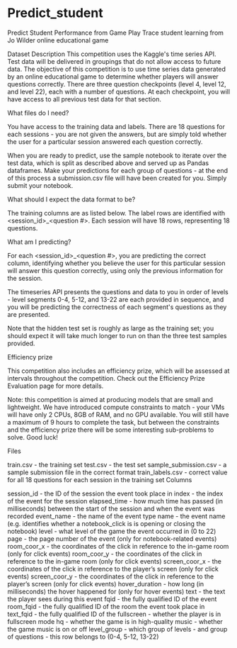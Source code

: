 # Predict_student
Predict Student Performance from Game Play Trace student learning from Jo Wilder online educational game

Dataset Description
This competition uses the Kaggle's time series API. Test data will be delivered in groupings that do not allow access to future data. The objective of this competition is to use time series data generated by an online educational game to determine whether players will answer questions correctly. There are three question checkpoints (level 4, level 12, and level 22), each with a number of questions. At each checkpoint, you will have access to all previous test data for that section.

What files do I need?

You have access to the training data and labels. There are 18 questions for each sessions - you are not given the answers, but are simply told whether the user for a particular session answered each question correctly.

When you are ready to predict, use the sample notebook to iterate over the test data, which is split as described above and served up as Pandas dataframes. Make your predictions for each group of questions - at the end of this process a submission.csv file will have been created for you. Simply submit your notebook.

What should I expect the data format to be?

The training columns are as listed below. The label rows are identified with <session_id>_<question #>. Each session will have 18 rows, representing 18 questions.

What am I predicting?

For each <session_id>_<question #>, you are predicting the correct column, identifying whether you believe the user for this particular session will answer this question correctly, using only the previous information for the session.

The timeseries API presents the questions and data to you in order of levels - level segments 0-4, 5-12, and 13-22 are each provided in sequence, and you will be predicting the correctness of each segment's questions as they are presented.

Note that the hidden test set is roughly as large as the training set; you should expect it will take much longer to run on than the three test samples provided.

Efficiency prize

This competition also includes an efficiency prize, which will be assessed at intervals throughout the competition. Check out the Efficiency Prize Evaluation page for more details.

Note: this competition is aimed at producing models that are small and lightweight. We have introduced compute constraints to match - your VMs will have only 2 CPUs, 8GB of RAM, and no GPU available. You will still have a maximum of 9 hours to complete the task, but between the constraints and the efficiency prize there will be some interesting sub-problems to solve. Good luck!

Files

train.csv - the training set
test.csv - the test set
sample_submission.csv - a sample submission file in the correct format
train_labels.csv - correct value for all 18 questions for each session in the training set
Columns

session_id - the ID of the session the event took place in
index - the index of the event for the session
elapsed_time - how much time has passed (in milliseconds) between the start of the session and when the event was recorded
event_name - the name of the event type
name - the event name (e.g. identifies whether a notebook_click is is opening or closing the notebook)
level - what level of the game the event occurred in (0 to 22)
page - the page number of the event (only for notebook-related events)
room_coor_x - the coordinates of the click in reference to the in-game room (only for click events)
room_coor_y - the coordinates of the click in reference to the in-game room (only for click events)
screen_coor_x - the coordinates of the click in reference to the player’s screen (only for click events)
screen_coor_y - the coordinates of the click in reference to the player’s screen (only for click events)
hover_duration - how long (in milliseconds) the hover happened for (only for hover events)
text - the text the player sees during this event
fqid - the fully qualified ID of the event
room_fqid - the fully qualified ID of the room the event took place in
text_fqid - the fully qualified ID of the
fullscreen - whether the player is in fullscreen mode
hq - whether the game is in high-quality
music - whether the game music is on or off
level_group - which group of levels - and group of questions - this row belongs to (0-4, 5-12, 13-22)
